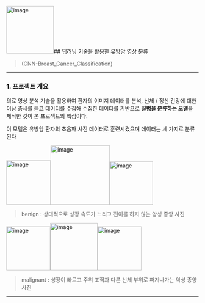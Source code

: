 <img width="124" alt="image" src="https://github.com/ShinBangHo/CNN-Breast_Cancer_Classification/assets/164139725/d330bb51-fd3c-4054-8ecf-61b16d852903">##  딥러닝 기술을 활용한 유방암 영상 분류
> (CNN-Breast_Cancer_Classification)
---

### 1. 프로젝트 개요
   
의료 영상 분석 기술을 활용하여 환자의 이미지 데이터를 분석, 신체 / 정신 건강에 대한 이상 증세를 듣고 데이터를 수집해 수집한 데이터를 기반으로 **질병을 분류하는 모델**을 제작한 것이 본 프로젝트의 핵심이다.

이 모델은 유방암 환자의 초음파 사진 데이터로 훈련시켰으며 데이터는 세 가지로 분류된다 


<img width="116" alt="image" src="https://github.com/ShinBangHo/CNN-Breast_Cancer_Classification/assets/164139725/cd686558-4f3e-4fe7-a731-7194a9273358"><img width="155" alt="image" src="https://github.com/ShinBangHo/CNN-Breast_Cancer_Classification/assets/164139725/5397253c-47ac-46b6-b5ce-bb719da994a8"><img width="113" alt="image" src="https://github.com/ShinBangHo/CNN-Breast_Cancer_Classification/assets/164139725/149eb458-e2ea-4d13-a165-cb268f7049f0">

> benign : 상대적으로 성장 속도가 느리고 전이를 하지 않는 양성 종양 사진

<img width="115" alt="image" src="https://github.com/ShinBangHo/CNN-Breast_Cancer_Classification/assets/164139725/560dd063-0396-4eab-bd5f-92ecf6ef090d"><img width="124" alt="image" src="https://github.com/ShinBangHo/CNN-Breast_Cancer_Classification/assets/164139725/93cc4cb4-9abc-4a01-ab11-9935b24f1495"><img width="115" alt="image" src="https://github.com/ShinBangHo/CNN-Breast_Cancer_Classification/assets/164139725/bdc5003f-4c35-4aa5-bf9d-e6b66ecae8d9">



> malignant : 성장이 빠르고 주위 조직과 다른 신체 부위로 퍼져나가는 악성 종양 사진

---
